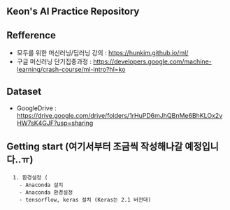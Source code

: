 Keon's AI Practice Repository
----------------------------

Refference
-------
* 모두를 위한 머신러닝/딥러닝 강의 : https://hunkim.github.io/ml/
* 구글 머신러닝 단기집중과정 : https://developers.google.com/machine-learning/crash-course/ml-intro?hl=ko

Dataset
-------
* GoogleDrive : https://drive.google.com/drive/folders/1rHuPD6mJhQBnMe6BhKLOx2vHW7sK4GJF?usp=sharing

Getting start (여기서부터 조금씩 작성해나갈 예정입니다..ㅠ)
-------------
      1. 환경설정 (
        - Anaconda 설치
        - Anaconda 환경설정 
        - tensorflow, keras 설치 (Keras는 2.1 버전대)

